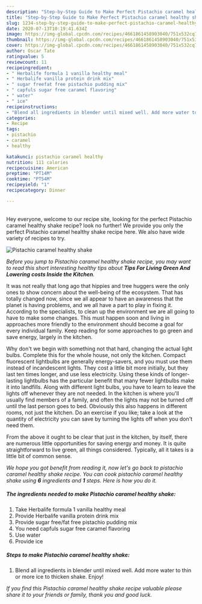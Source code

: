 ```yaml
---
description: "Step-by-Step Guide to Make Perfect Pistachio caramel healthy shake"
title: "Step-by-Step Guide to Make Perfect Pistachio caramel healthy shake"
slug: 1234-step-by-step-guide-to-make-perfect-pistachio-caramel-healthy-shake
date: 2020-07-13T10:19:41.634Z
image: https://img-global.cpcdn.com/recipes/4661861458903040/751x532cq70/pistachio-caramel-healthy-shake-recipe-main-photo.jpg
thumbnail: https://img-global.cpcdn.com/recipes/4661861458903040/751x532cq70/pistachio-caramel-healthy-shake-recipe-main-photo.jpg
cover: https://img-global.cpcdn.com/recipes/4661861458903040/751x532cq70/pistachio-caramel-healthy-shake-recipe-main-photo.jpg
author: Oscar Tate
ratingvalue: 5
reviewcount: 11
recipeingredient:
- " Herbalife formula 1 vanilla healthy meal"
- " Herbalife vanilla protein drink mix"
- " sugar freefat free pistachio pudding mix"
- " capfuls sugar free caramel flavoring"
- " water"
- " ice"
recipeinstructions:
- "Blend all ingredients in blender until mixed well. Add more water to thin or more ice to thicken shake. Enjoy!"
categories:
- Recipe
tags:
- pistachio
- caramel
- healthy

katakunci: pistachio caramel healthy 
nutrition: 111 calories
recipecuisine: American
preptime: "PT14M"
cooktime: "PT54M"
recipeyield: "1"
recipecategory: Dinner

---
```

<br>
Hey everyone, welcome to our recipe site, looking for the perfect Pistachio caramel healthy shake recipe? look no further! We provide you only the perfect Pistachio caramel healthy shake recipe here. We also have wide variety of recipes to try.
<br>


![Pistachio caramel healthy shake](https://img-global.cpcdn.com/recipes/4661861458903040/751x532cq70/pistachio-caramel-healthy-shake-recipe-main-photo.jpg)

<i>Before you jump to Pistachio caramel healthy shake recipe, you may want to read this short interesting healthy tips about 
<strong>Tips For Living Green And Lowering costs Inside the Kitchen</strong>.</i>
</br>

It was not really that long ago that hippies and tree huggers were the only ones to show concern about the well-being of the ecosystem. That has totally changed now, since we all appear to have an awareness that the planet is having problems, and we all have a part to play in fixing it. According to the specialists, to clean up the environment we are all going to have to make some changes. This must happen soon and living in approaches more friendly to the environment should become a goal for every individual family. Keep reading for some approaches to go green and save energy, largely in the kitchen.

Why don't we begin with something not that hard, changing the actual light bulbs. Complete this for the whole house, not only the kitchen. Compact fluorescent lightbulbs are generally energy-savers, and you must use them instead of incandescent lights. They cost a little bit more initially, but they last ten times longer, and use less electricity. Using these kinds of longer-lasting lightbulbs has the particular benefit that many fewer lightbulbs make it into landfills. Along with different light bulbs, you have to learn to leave the lights off whenever they are not needed. In the kitchen is where you'll usually find members of a family, and often the lights may not be turned off until the last person goes to bed. Obviously this also happens in different rooms, not just the kitchen. Do an exercise if you like; take a look at the quantity of electricity you can save by turning the lights off when you don't need them.

From the above it ought to be clear that just in the kitchen, by itself, there are numerous little opportunities for saving energy and money. It is quite straightforward to live green, all things considered. Typically, all it takes is a little bit of common sense.


<i>We hope you got benefit from reading it, now let's go back to pistachio caramel healthy shake recipe. You can cook pistachio caramel healthy shake using <strong>6</strong> ingredients and <strong>1</strong> steps. Here is how you do it.
</i>

##### The ingredients needed to make Pistachio caramel healthy shake:

1. Take  Herbalife formula 1 vanilla healthy meal
1. Provide  Herbalife vanilla protein drink mix
1. Provide  sugar free/fat free pistachio pudding mix
1. You need  capfuls sugar free caramel flavoring
1. Use  water
1. Provide  ice


##### Steps to make Pistachio caramel healthy shake:

1. Blend all ingredients in blender until mixed well. Add more water to thin or more ice to thicken shake. Enjoy!


<i>If you find this Pistachio caramel healthy shake recipe valuable please share it to your friends or family, thank you and good luck.</i>
